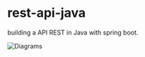 # rest-api-java
building a API REST in Java with spring boot.


![Diagrams](https://viewer.diagrams.net/?tags=%7B%7D&highlight=FFFFFF&edit=_blank&layers=1&nav=1&title=apiDiagrams.png#R7VxbV%2BI6FP41rHXOg67egUduOswoIpeZOU%2BzIg2QY2k4bVDw15%2BkTa%2BptTAUHMDl0mYn3aH5vp18O41W1NZifeuA5fwem9CqKJK5rqjtiqLImqrRX8yy8S1Vw%2FANMweZvFFkGKI3yI0St66QCd1EQ4KxRdAyaZxg24YTkrABx8GvyWZTbCV7XYIZFAzDCbBE6w9kkrlvrSnVyP4Fotk86Fk26n7NAgSN%2BZO4c2Di15hJ7VTUloMx8a8W6xa02OAF4%2FKju%2Flh3T0bt18f3f%2FAuPlt1Pt%2B5Tu72eaW8BEcaJOdXb89T2%2B%2BfNf%2B%2Fbns3zy%2BSreNp69X%2FBbpBVgrPl4tC9FeIH9ksgnG0X1FCwvYtNScYpsMeQ0dhSaw0Mym1xN2o0MNL9AhiELQ4BUEL6l1MkeWeQc2eMUewiVg8hyUmnPsoDfqFli0SqYGWu0QzibFSLQYsjupWaJWB7q0TT8YGTk03QGX8DYTbFlg6aIn7wOzJgvgzJDdxITgReAIr2wTmrwUQu0ViIOfQ%2FKw%2BwviwXFjowHXMTZyfG4hXkDibGiToLbK8eCxZvDia0RcWee2eZy0KjcCHiyz0HXY24AGF7BndAy26s7I6E4xkr0Bi8JuAwKbbBDdOAvpRexBI5PHzS14qgg87dIfUv8b%2FdGlrJtR3qUZSwedxNhpwSl5l5vuEkyQPbvz2rS1yDLgj81MmN47tTxezJFpQtvjDQEE%2BNRiZFliZBNvXPQm%2Faaj15Ku9YpOP1CLluWoTL9Zc4e0sE0pBpDHJUh5%2BwoZd%2FMoOScLi1%2BKXMwN9I%2B5uEmC%2FBH30mSIUy%2FBgm0hVwXIe2DB2DskDgXmAvde4daVI8OtCXALCFvIW374aMiZU%2FMH8C8okMxdgPeI0aF9JQucUEVOqBn4W%2BAJWn3sIoIw8%2B%2F4bVO8%2BAj6skCt1oqBWisJU13AlPrFJv7r7%2FChTyiAy0KxduyZ2BBg7DvYXBFcVCRKF5FYnkjMlG1apkrMifMclagm%2B1Nrn1cmVs9QJhacdozCPMsRgFm0Km3aqQlgtqE7cdDSW2svOrAU1LN0YGmoP2rqjTHe2E%2Fq%2BN68hWj9bXiliKKhP%2Bi0Hn6Ne91RY9B9oHW98X1n0G2dHPTemukvZ%2FUSMc6ShQeN7PpF6%2B8dVFnSiqFaltiXxb3EU1b7cX2rlQaqfMjpOBNVcRumS%2BCCiSpoIvOSAhwjBdDqu6YAxk4pgKoVSAGqnyMFkMWNpEsOkA7mz5kEZMpBcf7pd9rd9sMvD9WbC6o7oHp8kS8GaX%2Fw0B6PzgHWmMqXs1eJPcF8UJ2fBbMsoPw4bvRG3Xaj3TlhgEsDtLDGL08Oitm5AN%2B5p2474KoW1G%2F7yN0y5%2BMMVA2LPbOJXujljF0msjm%2FlnYWa%2FBeIMeY8GEKECLvyfN345NBBVYEu3weDUnWwhamfts29lMQZFkpU4koFpxv805r%2FF50ivvflyzt02RphZO0ag4%2F3k%2FSdD3ZXej7E76nkcW9%2FUuSlg7iPyhJE4Ve667b6Y06ZyDnkxOK9BsCf2vgj5%2FHicKh3Rg1fvkpOq0Yde87w1Hjvn9ysMdB3uKF3PYgH%2F1tjSy%2Brhk9jBp3ldN9EbfXd7DbQ378PC9j200A%2BezzvO1xPWSelwnr5UTenoA89taa%2BLJVQA%2BaMxgkdnQAENkMoAVYZHSimsQ6piTDGdpmg%2F0FDi12BjR5HuF7YG%2BE6RGuEfnJrq%2Fr9Sov%2F%2BOVlbDcXscatzexQh86iA4JyzR9m02Hh7m7kq4lOTD4%2FqpGPTBEDr3SJl5KuxRpkJfguXjlTGAOXfjUyIY3lytxbkhZeV5gdDxYXuLecpO%2FPouQKPFTUwf0wsOhgQv%2FifhdEe8ER1qtdq3Wo6%2Fg4Gnot0oRjjVIfVKa488gEbrZJWfMYry4IskC5f%2BQDaf97C8IuEvi6qKWtf2UhZB4TjhjF7H33t6h0DIwPTlpy2lsO%2B5pl6nAtk8WC7SyWCBu7Rx9ZZITq5Keuyb9xmKRlyH7k2NOQ%2FmTrSpGLcWr2o6rim4kHSn1lKOS140Chw0PzUdP2mgJUqqeyx2lkkzdqUmpRBfzA0ulHFInyJ9z1PtD8nNK0ceT6rUEq66UjNSqVNVV05K0lrVrKfaVclg0WtTUX3eocrFoiRyFA5K8D0%2BnLiwlwDIOfp65MjN0fac1uTRllnGKcxtpdsEyFpAZr%2FEOi6V4durMw01LKQxV048MkbjN1jtviFQlLQJLg4gWo%2F%2FJ4q9x0X%2B2UTv%2FAw%3D%3D)

